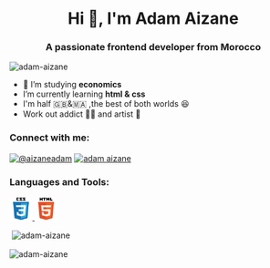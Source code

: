<h1 align="center">Hi 👋, I'm Adam Aizane</h1>
<h3 align="center">A passionate frontend developer from Morocco</h3>

<p align="left"> <img src="https://komarev.com/ghpvc/?username=adam-aizane&label=Profile%20views&color=0e75b6&style=flat" alt="adam-aizane" /> </p>

- 🔭 I’m studying **economics**
- I’m currently learning **html & css**
- I'm half 🇬🇧&🇲🇦 ,the best of both worlds 😆
- Work out addict 🏋️‍♂️ and artist 🎨 

<h3 align="left">Connect with me:</h3>
<p align="left">
<a href="https://twitter.com/@aizaneadam" target="blank"><img align="center" src="https://raw.githubusercontent.com/rahuldkjain/github-profile-readme-generator/master/src/images/icons/Social/twitter.svg" alt="@aizaneadam" height="30" width="40" /></a>
<a href="https://www.instagram.com/adamaizane_100/" target="blank"><img align="center" src="https://raw.githubusercontent.com/rahuldkjain/github-profile-readme-generator/master/src/images/icons/Social/instagram.svg" alt="adam aizane" height="30" width="40" /></a>
</p>

<h3 align="left">Languages and Tools:</h3>
<p align="left"> <a href="https://www.w3schools.com/css/" target="_blank" rel="noreferrer"> <img src="https://raw.githubusercontent.com/devicons/devicon/master/icons/css3/css3-original-wordmark.svg" alt="css3" width="40" height="40"/> </a> <a href="https://www.w3.org/html/" target="_blank" rel="noreferrer"> <img src="https://raw.githubusercontent.com/devicons/devicon/master/icons/html5/html5-original-wordmark.svg" alt="html5" width="40" height="40"/> </a> </p>

<p>&nbsp;<img align="center" src="https://github-readme-stats.vercel.app/api?username=adam-aizane&show_icons=true&locale=en" alt="adam-aizane" /></p>

<p><img align="center" src="https://github-readme-streak-stats.herokuapp.com/?user=adam-aizane&" alt="adam-aizane" /></p>


<!---
Adam-Aizane/Adam-Aizane is a ✨ special ✨ repository because its `README.md` (this file) appears on your GitHub profile.
You can click the Preview link to take a look at your changes.
--->
